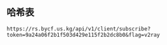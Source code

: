 ## 哈希表

`https://rs.bycf.us.kg/api/v1/client/subscribe?token=9a24a06f2b1f503d429e115f2b2dc8b0&flag=v2ray`